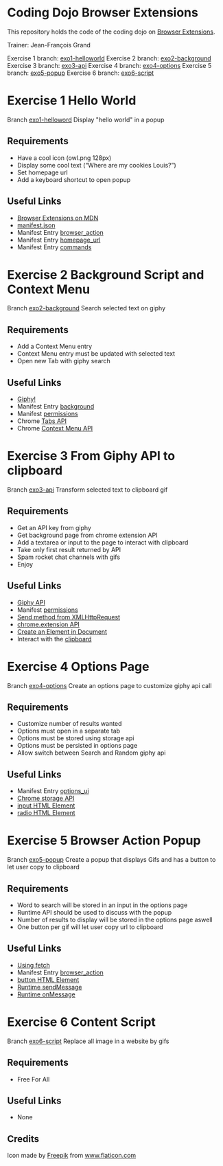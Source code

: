 # Coding Dojo Browser Extensions

This repository holds the code of the coding dojo on [Browser Extensions](https://developer.mozilla.org/en-US/Add-ons/WebExtensions).

Trainer: Jean-François Grand

Exercise 1 branch: [exo1-helloworld](https://oogit.oodrive.net/codingdojo/codingdojo-web-extensions/tree/exo1-helloworld)
Exercise 2 branch: [exo2-background](https://oogit.oodrive.net/codingdojo/codingdojo-web-extensions/tree/exo2-background)
Exercise 3 branch: [exo3-api](https://oogit.oodrive.net/codingdojo/codingdojo-web-extensions/tree/exo3-api)
Exercise 4 branch: [exo4-options](https://oogit.oodrive.net/codingdojo/codingdojo-web-extensions/tree/exo4-options)
Exercise 5 branch: [exo5-popup](https://oogit.oodrive.net/codingdojo/codingdojo-web-extensions/tree/exo5-popup)
Exercise 6 branch: [exo6-script](https://oogit.oodrive.net/codingdojo/codingdojo-web-extensions/tree/exo6-script)

# Exercise 1 Hello World

Branch [exo1-helloword](https://oogit.oodrive.net/codingdojo/codingdojo-web-extensions/tree/exo1-helloworld)
Display "hello world" in a popup

## Requirements

- Have a cool icon (owl.png 128px)
- Display some cool text (“Where are my cookies Louis?”)
- Set homepage url
- Add a keyboard shortcut to open popup

## Useful Links

- [Browser Extensions on MDN](https://developer.mozilla.org/en-US/Add-ons/WebExtensions)
- [manifest.json](https://developer.mozilla.org/en-US/Add-ons/WebExtensions/manifest.json)
- Manifest Entry [browser_action](https://developer.mozilla.org/en-US/Add-ons/WebExtensions/manifest.json/browser_action)
- Manifest Entry [homepage_url](https://developer.mozilla.org/en-US/Add-ons/WebExtensions/manifest.json/homepage_url)
- Manifest Entry [commands](https://developer.mozilla.org/en-US/Add-ons/WebExtensions/manifest.json/commands)

# Exercise 2 Background Script and Context Menu

Branch [exo2-background](https://oogit.oodrive.net/codingdojo/codingdojo-web-extensions/tree/exo2-background)
Search selected text on giphy

## Requirements

- Add a Context Menu entry
- Context Menu entry must be updated with selected text
- Open new Tab with giphy search

## Useful Links

- [Giphy!](https://giphy.com/)
- Manifest Entry [background](https://developer.mozilla.org/en-US/Add-ons/WebExtensions/manifest.json/background)
- Manifest [permissions](https://developer.mozilla.org/fr/Add-ons/WebExtensions/manifest.json/permissions)
- Chrome [Tabs API](https://developer.chrome.com/extensions/tabs#manifest)
- Chrome [Context Menu API](https://developer.chrome.com/apps/contextMenus)

# Exercise 3 From Giphy API to clipboard

Branch [exo3-api](https://oogit.oodrive.net/codingdojo/codingdojo-web-extensions/tree/exo3-api)
Transform selected text to clipboard gif

## Requirements

- Get an API key from giphy
- Get background page from chrome extension API
- Add a textarea or input to the page to interact with clipboard
- Take only first result returned by API
- Spam rocket chat channels with gifs
- Enjoy

## Useful Links

- [Giphy API](https://developers.giphy.com/)
- Manifest [permissions](https://developer.mozilla.org/fr/Add-ons/WebExtensions/manifest.json/permissions)
- [Send method from XMLHttpRequest](https://developer.mozilla.org/en-US/docs/Web/API/XMLHttpRequest/send)
- [chrome.extension API](https://developer.chrome.com/extensions/extension)
- [Create an Element in Document](https://developer.mozilla.org/en-US/docs/Web/API/Document/createElement)
- Interact with the [clipboard](https://developer.mozilla.org/en-US/Add-ons/WebExtensions/Interact_with_the_clipboard)

# Exercise 4 Options Page

Branch [exo4-options](https://oogit.oodrive.net/codingdojo/codingdojo-web-extensions/tree/exo4-options)
Create an options page to customize giphy api call

## Requirements

- Customize number of results wanted
- Options must open in a separate tab
- Options must be stored using storage api
- Options must be persisted in options page
- Allow switch between Search and Random giphy api

## Useful Links

- Manifest Entry [options_ui](https://developer.mozilla.org/en-US/Add-ons/WebExtensions/manifest.json/options_ui)
- [Chrome storage API](https://developer.chrome.com/apps/storage)
- [input HTML Element](https://developer.mozilla.org/en-US/docs/Web/HTML/Element/input/text)
- [radio HTML Element](https://developer.mozilla.org/fr/docs/Web/HTML/Element/Input/radio)

# Exercise 5 Browser Action Popup

Branch [exo5-popup](https://oogit.oodrive.net/codingdojo/codingdojo-web-extensions/tree/exo5-popup)
Create a popup that displays Gifs and has a button to let user copy to clipboard

## Requirements

- Word to search will be stored in an input in the options page
- Runtime API should be used to discuss with the popup
- Number of results to display will be stored in the options page aswell
- One button per gif will let user copy url to clipboard


## Useful Links

- [Using fetch](https://developer.mozilla.org/en-US/docs/Web/API/Fetch_API/Using_Fetch)
- Manifest Entry [browser_action](https://developer.mozilla.org/en-US/Add-ons/WebExtensions/manifest.json/browser_action)
- [button HTML Element](https://developer.mozilla.org/en-US/docs/Web/HTML/Element/input/button)
- [Runtime sendMessage](https://developer.mozilla.org/en-US/Add-ons/WebExtensions/API/runtime/sendMessage)
- [Runtime onMessage](https://developer.mozilla.org/en-US/Add-ons/WebExtensions/API/runtime/onMessage)

# Exercise 6 Content Script

Branch [exo6-script](https://oogit.oodrive.net/codingdojo/codingdojo-web-extensions/tree/exo6-script)
Replace all image in a website by gifs

## Requirements

- Free For All

## Useful Links

- None

## Credits

Icon made by [Freepik](http://www.freepik.com) from www.flaticon.com
